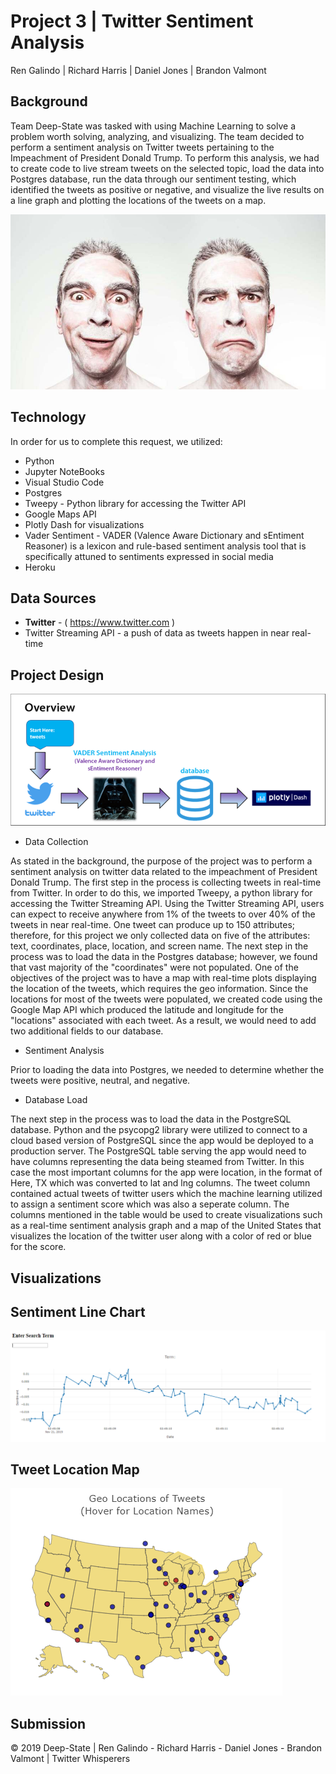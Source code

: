 # Project 3 | Twitter Sentiment Analysis

Ren Galindo | Richard Harris | Daniel Jones | Brandon Valmont

## Background

Team Deep-State was tasked with using Machine Learning to solve a problem worth solving, analyzing, and visualizing.  The team decided to perform a sentiment analysis on Twitter tweets pertaining to the Impeachment of President Donald Trump.  To perform this analysis, we had to create code to live stream tweets on the selected topic, load the data into Postgres database, run the data through our sentiment testing, which identified the tweets as positive or negative, and visualize the live results on a line graph and plotting the locations of the tweets on a map.

![alt text](https://github.com/bvalmont/Twitter-Sentiment-Project/blob/master/Images/man-person-people-emotions-1.jpg)

## Technology

In order for us to complete this request, we utilized:
   - Python
   - Jupyter NoteBooks
   - Visual Studio Code
   - Postgres
   - Tweepy - Python library for accessing the Twitter API
   - Google Maps API
   - Plotly Dash for visualizations
   - Vader Sentiment - VADER (Valence Aware Dictionary and sEntiment Reasoner) is a lexicon and rule-based sentiment analysis tool that is specifically attuned to sentiments expressed in social media
   - Heroku

## Data Sources 
  - **Twitter** - ( https://www.twitter.com ) 
  - Twitter Streaming API - a push of data as tweets happen in near real-time
  
## Project Design
![alt text](https://github.com/bvalmont/Twitter-Sentiment-Project/blob/master/Images/Overview-pg.png)
- Data Collection

As stated in the background, the purpose of the project was to perform a sentiment analysis on twitter data related to the impeachment of President Donald Trump.  The first step in the process is collecting tweets in real-time from Twitter.  In order to do this, we imported Tweepy, a python library for accessing the Twitter Streaming API.  Using the Twitter Streaming API, users can expect to receive anywhere from 1% of the tweets to over 40% of the tweets in near real-time.  One tweet can produce up to 150 attributes; therefore, for this project we only collected data on five of the attributes: text, coordinates, place, location, and screen name.
The next step in the process was to load the data in the Postgres database; however, we found that vast majority of the "coordinates" were not populated.  One of the objectives of the project was to have a map with real-time plots displaying the location of the tweets, which requires the geo information.  Since the locations for most of the tweets were populated, we created code using the Google Map API which produced the latitude and longitude for the "locations" associated with each tweet.  As a result, we would need to add two additional fields to our database.

- Sentiment Analysis

Prior to loading the data into Postgres, we needed to determine whether the tweets were positive, neutral, and negative.

- Database Load

The next step in the process was to load the data in the PostgreSQL database.  Python and the psycopg2 library were utilized to connect to a cloud based version of PostgreSQL since the app would be deployed to a production server.  The PostgreSQL table serving the app would need to have columns representing the data being steamed from Twitter.  In this case the most important columns for the app were location, in the format of Here, TX which was converted to lat and lng columns.  The tweet column contained actual tweets of twitter users which the machine learning utilized to assign a sentiment score which was also a seperate column.  The columns mentioned in the table would be used to create visualizations such as a real-time sentiment analysis graph and a map of the United States that visualizes the location of the twitter user along with a color of red or blue for the score.
   


## Visualizations

## Sentiment Line Chart
![alt text](https://github.com/bvalmont/Twitter-Sentiment-Project/blob/master/Images/sentiment_stream.PNG)

## Tweet Location Map
![alt text](https://github.com/bvalmont/Twitter-Sentiment-Project/blob/master/Images/geo_tweets.PNG)
 
## Submission







© 2019 Deep-State | Ren Galindo - Richard Harris - Daniel Jones - Brandon Valmont | Twitter Whisperers

